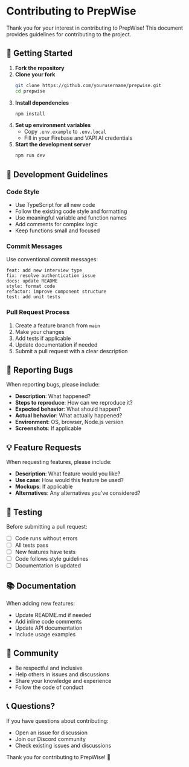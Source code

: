 # Contributing to PrepWise

Thank you for your interest in contributing to PrepWise! This document provides guidelines for contributing to the project.

## 🚀 Getting Started

1. **Fork the repository**
2. **Clone your fork**
   ```bash
   git clone https://github.com/yourusername/prepwise.git
   cd prepwise
   ```
3. **Install dependencies**
   ```bash
   npm install
   ```
4. **Set up environment variables**
   - Copy `.env.example` to `.env.local`
   - Fill in your Firebase and VAPI AI credentials
5. **Start the development server**
   ```bash
   npm run dev
   ```

## 📝 Development Guidelines

### Code Style
- Use TypeScript for all new code
- Follow the existing code style and formatting
- Use meaningful variable and function names
- Add comments for complex logic
- Keep functions small and focused

### Commit Messages
Use conventional commit messages:
```
feat: add new interview type
fix: resolve authentication issue
docs: update README
style: format code
refactor: improve component structure
test: add unit tests
```

### Pull Request Process
1. Create a feature branch from `main`
2. Make your changes
3. Add tests if applicable
4. Update documentation if needed
5. Submit a pull request with a clear description

## 🐛 Reporting Bugs

When reporting bugs, please include:
- **Description**: What happened?
- **Steps to reproduce**: How can we reproduce it?
- **Expected behavior**: What should happen?
- **Actual behavior**: What actually happened?
- **Environment**: OS, browser, Node.js version
- **Screenshots**: If applicable

## 💡 Feature Requests

When requesting features, please include:
- **Description**: What feature would you like?
- **Use case**: How would this feature be used?
- **Mockups**: If applicable
- **Alternatives**: Any alternatives you've considered?

## 🧪 Testing

Before submitting a pull request:
- [ ] Code runs without errors
- [ ] All tests pass
- [ ] New features have tests
- [ ] Code follows style guidelines
- [ ] Documentation is updated

## 📚 Documentation

When adding new features:
- Update README.md if needed
- Add inline code comments
- Update API documentation
- Include usage examples

## 🤝 Community

- Be respectful and inclusive
- Help others in issues and discussions
- Share your knowledge and experience
- Follow the code of conduct

## 📞 Questions?

If you have questions about contributing:
- Open an issue for discussion
- Join our Discord community
- Check existing issues and discussions

Thank you for contributing to PrepWise! 🎉 